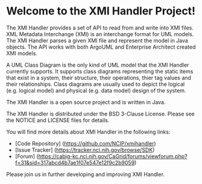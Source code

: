 Welcome to the XMI Handler Project!
=====================================

The XMI Handler provides a set of API to read from and write into XMI files. XML Metadata Interchange (XMI) is an interchange format for UML models. The XMI Handler parses a given XMI file and represent the model in Java objects. The API works with both ArgoUML and Enterprise Architect created XMI models. 
 
A UML Class Diagram is the only kind of UML model that the XMI Handler currently supports. It supports class diagrams representing the static items that exist in a system, their structure, their operations, thier tag values and their relationships. Class diagrams are usually used to depict the logical (e.g. logical model) and physical (e.g. data model) design of the system. 

The XMI Handler is a open source project and is written in Java.

The XMI Handler is distributed under the BSD 3-Clause License.
Please see the NOTICE and LICENSE files for details.

You will find more details about XMI Handler in the following links:

 * [Code Repository] (https://github.com/NCIP/xmihandler)
 * [Issue Tracker] (https://tracker.nci.nih.gov/browse/SDK)
 * [Forum] (https://cabig-kc.nci.nih.gov/CaGrid/forums/viewforum.php?f=31&sid=317abcd4b7ae1f07e547e12f9c2b9059)
 
Please join us in further developing and improving XMI Handler.
 
